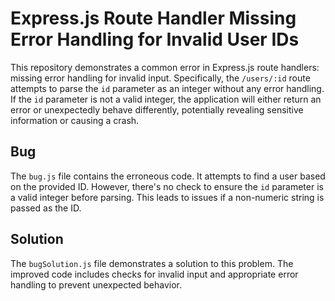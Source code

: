 # Express.js Route Handler Missing Error Handling for Invalid User IDs

This repository demonstrates a common error in Express.js route handlers: missing error handling for invalid input. Specifically, the `/users/:id` route attempts to parse the `id` parameter as an integer without any error handling. If the `id` parameter is not a valid integer, the application will either return an error or unexpectedly behave differently, potentially revealing sensitive information or causing a crash.

## Bug

The `bug.js` file contains the erroneous code. It attempts to find a user based on the provided ID.  However, there's no check to ensure the `id` parameter is a valid integer before parsing.  This leads to issues if a non-numeric string is passed as the ID.

## Solution

The `bugSolution.js` file demonstrates a solution to this problem. The improved code includes checks for invalid input and appropriate error handling to prevent unexpected behavior.